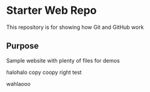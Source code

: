 # Starter Web Repo

This repository is for showing how Git and GitHub work

## Purpose

Sample website with plenty of files for demos


halohalo copy coopy right test


wahlaooo